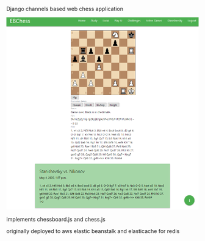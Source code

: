 Django channels based web chess application 

![](https://raw.githubusercontent.com/elkcarc/EBChess/master/sample%20image.png)

implements chessboard.js and chess.js

originally deployed to aws elastic beanstalk and elasticache for redis
